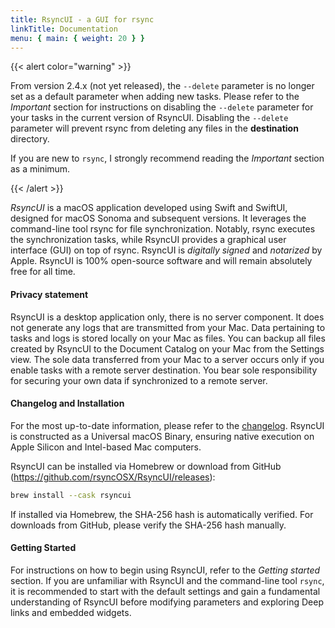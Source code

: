 ```yaml
---
title: RsyncUI - a GUI for rsync
linkTitle: Documentation
menu: { main: { weight: 20 } }
---
```


{{< alert color="warning" >}}

From version 2.4.x (not yet released), the `--delete` parameter is no longer set as a default parameter when adding new tasks. Please refer to the *Important* section for instructions on disabling the `--delete` parameter for your tasks in the current version of RsyncUI. Disabling the `--delete` parameter will prevent rsync from deleting any files in the **destination** directory. 

If you are new to `rsync`, I strongly recommend reading the *Important* section as a minimum.


{{< /alert >}}


*RsyncUI* is a macOS application developed using Swift and SwiftUI, designed for macOS Sonoma and subsequent versions. It leverages the command-line tool rsync for file synchronization. Notably, rsync executes the synchronization tasks, while RsyncUI provides a graphical user interface (GUI) on top of rsync. RsyncUI is *digitally signed* and *notarized* by Apple. RsyncUI is 100% open-source software and will remain absolutely free for all time.

#### Privacy statement

RsyncUI is a desktop application only, there is no server component. It does not generate any logs that are transmitted from your Mac. Data pertaining to tasks and logs is stored locally on your Mac as files. You can backup all files created by RsyncUI to the Document Catalog on your Mac from the Settings view. The sole data transferred from your Mac to a server occurs only if you enable tasks with a remote server destination. You bear sole responsibility for securing your own data if synchronized to a remote server.

#### Changelog and Installation

For the most up-to-date information, please refer to the [changelog](/blog/). RsyncUI is constructed as a Universal macOS Binary, ensuring native execution on Apple Silicon and Intel-based Mac computers.

RsyncUI can be installed via Homebrew or download from GitHub (https://github.com/rsyncOSX/RsyncUI/releases):

```bash
brew install --cask rsyncui
```

If installed via Homebrew, the SHA-256 hash is automatically verified. For downloads from GitHub, please verify the SHA-256 hash manually.

#### Getting Started

For instructions on how to begin using RsyncUI, refer to the *Getting started* section. If you are unfamiliar with RsyncUI and the command-line tool `rsync`, it is recommended to start with the default settings and gain a fundamental understanding of RsyncUI before modifying parameters and exploring Deep links and embedded widgets.
